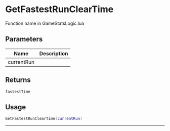 # GetFastestRunClearTime

Function name in GameStatsLogic.lua

## Parameters

| Name       | Description |
| ---------- | ----------- |
| currentRun |             |

## Returns

`fastestTime`

## Usage

```lua
GetFastestRunClearTime(currentRun)
```

---
